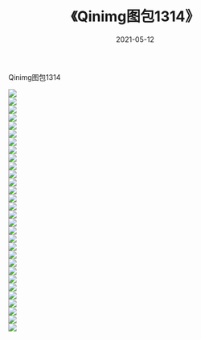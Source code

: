 ﻿---
layout: post
title:  《Qinimg图包1314》
date:   2021-05-12
img: http://imgx.orgx.ga/Qinimg图包/Qinimg图包1314/000.jpg
categories: [美女, 清纯, 唯美]
---

Qinimg图包1314

 ![](http://imgx.orgx.ga/Qinimg图包/Qinimg图包1314/001.jpg) <br>![](http://imgx.orgx.ga/Qinimg图包/Qinimg图包1314/002.jpg) <br>![](http://imgx.orgx.ga/Qinimg图包/Qinimg图包1314/003.jpg) <br>![](http://imgx.orgx.ga/Qinimg图包/Qinimg图包1314/004.jpg) <br>![](http://imgx.orgx.ga/Qinimg图包/Qinimg图包1314/005.jpg) <br>![](http://imgx.orgx.ga/Qinimg图包/Qinimg图包1314/006.jpg) <br>![](http://imgx.orgx.ga/Qinimg图包/Qinimg图包1314/007.jpg) <br>![](http://imgx.orgx.ga/Qinimg图包/Qinimg图包1314/008.jpg) <br>![](http://imgx.orgx.ga/Qinimg图包/Qinimg图包1314/009.jpg) <br>![](http://imgx.orgx.ga/Qinimg图包/Qinimg图包1314/010.jpg) <br>![](http://imgx.orgx.ga/Qinimg图包/Qinimg图包1314/011.jpg) <br>![](http://imgx.orgx.ga/Qinimg图包/Qinimg图包1314/012.jpg) <br>![](http://imgx.orgx.ga/Qinimg图包/Qinimg图包1314/013.jpg) <br>![](http://imgx.orgx.ga/Qinimg图包/Qinimg图包1314/014.jpg) <br>![](http://imgx.orgx.ga/Qinimg图包/Qinimg图包1314/015.jpg) <br>![](http://imgx.orgx.ga/Qinimg图包/Qinimg图包1314/016.jpg) <br>![](http://imgx.orgx.ga/Qinimg图包/Qinimg图包1314/017.jpg) <br>![](http://imgx.orgx.ga/Qinimg图包/Qinimg图包1314/018.jpg) <br>![](http://imgx.orgx.ga/Qinimg图包/Qinimg图包1314/019.jpg) <br>![](http://imgx.orgx.ga/Qinimg图包/Qinimg图包1314/020.jpg) <br>![](http://imgx.orgx.ga/Qinimg图包/Qinimg图包1314/021.jpg) <br>![](http://imgx.orgx.ga/Qinimg图包/Qinimg图包1314/022.jpg) <br>![](http://imgx.orgx.ga/Qinimg图包/Qinimg图包1314/023.jpg) <br>![](http://imgx.orgx.ga/Qinimg图包/Qinimg图包1314/024.jpg) <br>![](http://imgx.orgx.ga/Qinimg图包/Qinimg图包1314/025.jpg) <br>![](http://imgx.orgx.ga/Qinimg图包/Qinimg图包1314/026.jpg) <br>![](http://imgx.orgx.ga/Qinimg图包/Qinimg图包1314/027.jpg) <br>![](http://imgx.orgx.ga/Qinimg图包/Qinimg图包1314/028.jpg) <br>![](http://imgx.orgx.ga/Qinimg图包/Qinimg图包1314/029.jpg) <br>![](http://imgx.orgx.ga/Qinimg图包/Qinimg图包1314/030.jpg) <br>